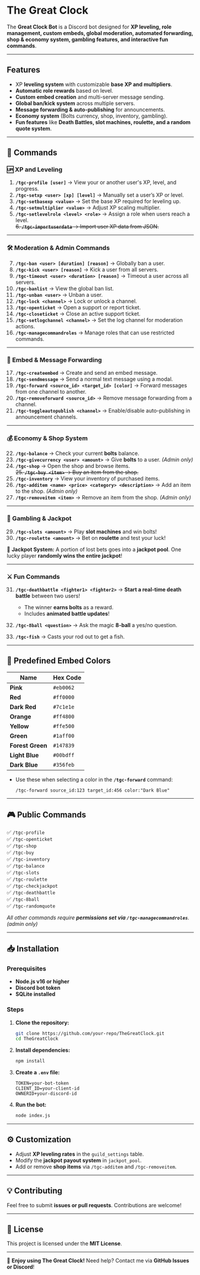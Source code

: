 # **The Great Clock**  

The **Great Clock Bot** is a Discord bot designed for **XP leveling, role management, custom embeds, global moderation, automated forwarding, shop & economy system, gambling features, and interactive fun commands**.

---

## **Features**  

- XP **leveling system** with customizable **base XP and multipliers**.  
- **Automatic role rewards** based on level.  
- **Custom embed creation** and multi-server message sending.  
- **Global ban/kick system** across multiple servers.  
- **Message forwarding & auto-publishing** for announcements.  
- **Economy system** (Bolts currency, shop, inventory, gambling).  
- **Fun features** like **Death Battles, slot machines, roulette, and a random quote system**.  

---

## **📌 Commands**  

### **🆙 XP and Leveling**  

1. **`/tgc-profile [user]`** → View your or another user's XP, level, and progress.  
2. **`/tgc-setxp <user> [xp] [level]`** → Manually set a user’s XP or level.  
3. **`/tgc-setbasexp <value>`** → Set the base XP required for leveling up.  
4. **`/tgc-setmultiplier <value>`** → Adjust XP scaling multiplier.  
5. **`/tgc-setlevelrole <level> <role>`** → Assign a role when users reach a level.  
~~6. **`/tgc-importuserdata`** → Import user XP data from JSON.~~

---

### **🛠️ Moderation & Admin Commands**  

7. **`/tgc-ban <user> [duration] [reason]`** → Globally ban a user.  
8. **`/tgc-kick <user> [reason]`** → Kick a user from all servers.  
9. **`/tgc-timeout <user> <duration> [reason]`** → Timeout a user across all servers.  
10. **`/tgc-banlist`** → View the global ban list.  
11. **`/tgc-unban <user>`** → Unban a user.  
12. **`/tgc-lock <channel>`** → Lock or unlock a channel.  
13. **`/tgc-openticket`** → Open a support or report ticket.  
14. **`/tgc-closeticket`** → Close an active support ticket.  
15. **`/tgc-setlogchannel <channel>`** → Set the log channel for moderation actions.  
16. **`/tgc-managecommandroles`** → Manage roles that can use restricted commands.  

---

### **📩 Embed & Message Forwarding**  

17. **`/tgc-createembed`** → Create and send an embed message.  
18. **`/tgc-sendmessage`** → Send a normal text message using a modal.  
19. **`/tgc-forward <source_id> <target_id> [color]`** → Forward messages from one channel to another.  
20. **`/tgc-removeforward <source_id>`** → Remove message forwarding from a channel.  
21. **`/tgc-toggleautopublish <channel>`** → Enable/disable auto-publishing in announcement channels.  

---

### **💰 Economy & Shop System**  

22. **`/tgc-balance`** → Check your current **bolts** balance.  
23. **`/tgc-givecurrency <user> <amount>`** → Give **bolts** to a user. *(Admin only)*  
24. **`/tgc-shop`** → Open the shop and browse items.  
~~25. **`/tgc-buy <item>`** → Buy an item from the shop.~~
26. **`/tgc-inventory`** → View your inventory of purchased items.  
27. **`/tgc-additem <name> <price> <category> <description>`** → Add an item to the shop. *(Admin only)*  
28. **`/tgc-removeitem <item>`** → Remove an item from the shop. *(Admin only)*  

---

### **🎰 Gambling & Jackpot**  

29. **`/tgc-slots <amount>`** → Play **slot machines** and win bolts!  
30. **`/tgc-roulette <amount>`** → Bet on **roulette** and test your luck!  

🎲 **Jackpot System:** A portion of lost bets goes into a **jackpot pool**. One lucky player **randomly wins the entire jackpot**!  

---

### **⚔️ Fun Commands**  

31. **`/tgc-deathbattle <fighter1> <fighter2>`** → **Start a real-time death battle** between two users!  
    - The winner **earns bolts** as a reward.  
    - Includes **animated battle updates**!  

32. **`/tgc-8ball <question>`** → Ask the magic **8-ball** a yes/no question.  
33. **`/tgc-fish`** → Casts your rod out to get a fish.

---

## **📜 Predefined Embed Colors**  
| Name            | Hex Code  |  
|----------------|----------|  
| **Pink**        | `#eb0062` |  
| **Red**         | `#ff0000` |  
| **Dark Red**    | `#7c1e1e` |  
| **Orange**      | `#ff4800` |  
| **Yellow**      | `#ffe500` |  
| **Green**       | `#1aff00` |  
| **Forest Green**| `#147839` |  
| **Light Blue**  | `#00bdff` |  
| **Dark Blue**   | `#356feb` |  

- Use these when selecting a color in the **`/tgc-forward`** command:  
  ```
  /tgc-forward source_id:123 target_id:456 color:"Dark Blue"
  ```

---

## **🎮 Public Commands**  

✅ `/tgc-profile`  
✅ `/tgc-openticket`  
✅ `/tgc-shop`  
✅ `/tgc-buy`  
✅ `/tgc-inventory`  
✅ `/tgc-balance`  
✅ `/tgc-slots`  
✅ `/tgc-roulette`  
✅ `/tgc-checkjackpot`  
✅ `/tgc-deathbattle`  
✅ `/tgc-8ball`  
✅ `/tgc-randomquote`  

*All other commands require **permissions set via `/tgc-managecommandroles`**. (admin only)* 

---

## **📥 Installation**  

### **Prerequisites**  
- **Node.js v16 or higher**  
- **Discord bot token**  
- **SQLite installed**  

### **Steps**  

1. **Clone the repository:**  
   ```bash
   git clone https://github.com/your-repo/TheGreatClock.git
   cd TheGreatClock
   ```
2. **Install dependencies:**  
   ```bash
   npm install
   ```
3. **Create a `.env` file:**  
   ```plaintext
   TOKEN=your-bot-token
   CLIENT_ID=your-client-id
   OWNERID+your-discord-id
   ```
4. **Run the bot:**  
   ```bash
   node index.js
   ```

---

## **⚙️ Customization**  

- Adjust **XP leveling rates** in the `guild_settings` table.  
- Modify the **jackpot payout system** in `jackpot_pool`.  
- Add or remove **shop items** via `/tgc-additem` and `/tgc-removeitem`.  

---

## **💡 Contributing**  
Feel free to submit **issues or pull requests**. Contributions are welcome!  

---

## **📜 License**  
This project is licensed under the **MIT License**.  

---

🚀 **Enjoy using The Great Clock!** Need help? Contact me via **GitHub Issues or Discord**!  
